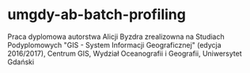 # umgdy-ab-batch-profiling

Praca dyplomowa autorstwa Alicji Byzdra zrealizowna na Studiach Podyplomowych "GIS - System Informacji Geograficznej" (edycja 2016/2017), Centrum GIS, Wydział Oceanografii i Geografii, Uniwersytet Gdański
